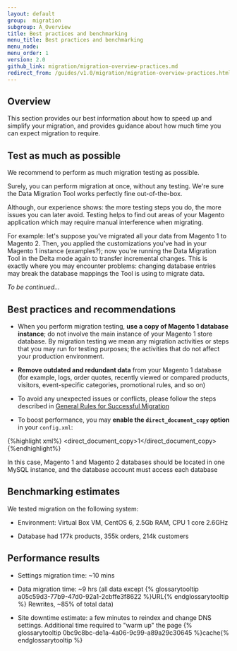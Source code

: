 ```yaml
---
layout: default
group:  migration
subgroup: A_Overview
title: Best practices and benchmarking
menu_title: Best practices and benchmarking
menu_node:
menu_order: 1
version: 2.0
github_link: migration/migration-overview-practices.md
redirect_from: /guides/v1.0/migration/migration-overview-practices.html
---
```


## Overview

This section provides our best information about how to speed up and simplify your migration, and provides guidance about how much time you can expect migration to require.

## Test as much as possible

We recommend to perform as much migration testing as possible.

Surely, you can perform migration at once, without any testing. We're sure the Data Migration Tool works perfectly fine out-of-the-box.

Although, our experience shows: the more testing steps you do, the more issues you can later avoid. Testing helps to find out areas of your Magento application which may require manual interference when migrating.

For example: let's suppose you've migrated all your data from Magento 1 to Magento 2. Then, you applied the customizations you've had in your Magento 1 instance (examples?); now you're running the Data Migration Tool in the Delta mode again to transfer incremental changes. This is exactly where you may encounter problems: changing database entries may break the database mappings the Tool is using to migrate data.

*To be continued...*

## Best practices and recommendations

* When you perform migration testing, **use a copy of Magento 1 database instance**; do not involve the main instance of your Magento 1 store database. By migration testing we mean any migration activities or steps that you may run for testing purposes; the activities that do not affect your production environment.

* **Remove outdated and redundant data** from your Magento 1 database (for example, logs, order quotes, recently viewed or compared products, visitors, event-specific categories, promotional rules, and so on)

* To avoid any unexpected issues or conflicts, please follow the steps described in <a href="{{page.baseurl}}migration/migration-migrate.html">General Rules for Successful Migration</a>

* To boost performance, you may **enable the `direct_document_copy` option** in your `config.xml`:

{%highlight xml%}
<direct_document_copy>1</direct_document_copy>
{%endhighlight%}

 In this case, Magento 1 and Magento 2 databases should be located in one MySQL instance, and the database account must access each database

## Benchmarking estimates

We tested migration on the following system:

* Environment: Virtual Box VM, CentOS 6, 2.5Gb RAM, CPU 1 core 2.6GHz

* Database had 177k products, 355k orders, 214k customers

## Performance results

* Settings migration time: ~10 mins

* Data migration time: ~9 hrs (all data except {% glossarytooltip a05c59d3-77b9-47d0-92a1-2cbffe3f8622 %}URL{% endglossarytooltip %} Rewrites, ~85% of total data)

* Site downtime estimate: a few minutes to reindex and change DNS settings. Additional time required to "warm up" the page {% glossarytooltip 0bc9c8bc-de1a-4a06-9c99-a89a29c30645 %}cache{% endglossarytooltip %}
